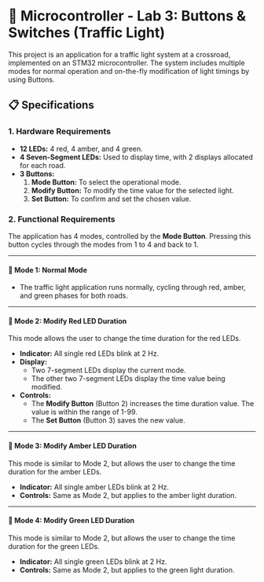 # 🚦 Microcontroller - Lab 3: Buttons & Switches (Traffic Light)

This project is an application for a traffic light system at a crossroad, implemented on an STM32 microcontroller. The system includes multiple modes for normal operation and on-the-fly modification of light timings by using Buttons.

## 📋 Specifications

### 1. Hardware Requirements
* **12 LEDs:** 4 red, 4 amber, and 4 green.
* **4 Seven-Segment LEDs:** Used to display time, with 2 displays allocated for each road.
* **3 Buttons:**
    1.  **Mode Button:** To select the operational mode.
    2.  **Modify Button:** To modify the time value for the selected light.
    3.  **Set Button:** To confirm and set the chosen value.

### 2. Functional Requirements

The application has 4 modes, controlled by the **Mode Button**. Pressing this button cycles through the modes from 1 to 4 and back to 1.

---

#### 💠 Mode 1: Normal Mode
* The traffic light application runs normally, cycling through red, amber, and green phases for both roads.

---

#### 💠 Mode 2: Modify Red LED Duration
This mode allows the user to change the time duration for the red LEDs.
* **Indicator:** All single red LEDs blink at 2 Hz.
* **Display:**
    * Two 7-segment LEDs display the current mode.
    * The other two 7-segment LEDs display the time value being modified.
* **Controls:**
    * The **Modify Button** (Button 2) increases the time duration value. The value is within the range of 1-99.
    * The **Set Button** (Button 3) saves the new value.

---

#### 💠 Mode 3: Modify Amber LED Duration
This mode is similar to Mode 2, but allows the user to change the time duration for the amber LEDs.
* **Indicator:** All single amber LEDs blink at 2 Hz.
* **Controls:** Same as Mode 2, but applies to the amber light duration.

---

#### 💠 Mode 4: Modify Green LED Duration
This mode is similar to Mode 2, but allows the user to change the time duration for the green LEDs.
* **Indicator:** All single green LEDs blink at 2 Hz.
* **Controls:** Same as Mode 2, but applies to the green light duration.
